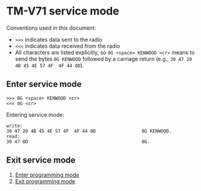 # TM-V71 service mode

Conventions used in this document:

- `>>>` indicates data sent to the radio
- `<<<` indicates data received from the radio
- All characters are listed explicitly, so
  `0G <space> KENWOOD <cr>` means to send the bytes
  `0G KENWOOD` followed by a carriage return
  (e.g., `30 47 20 4B 45 4E 57 4F  4F 44 0D`).

## Enter service mode

```
>>> 0G <space> KENWOOD <cr>
<<< 0G <cr>
```

Entering service mode:

```
write:
30 47 20 4B 45 4E 57 4F  4F 44 0D                 0G KENWOOD.
read:
30 47 0D                                          0G.
```

## Exit service mode

1. [Enter programming mode](PROGRAMMING_MODE.md#enter-programming-mode)
1. [Exit programming mode](PROGRAMMING_MODE.md#exit-programming-mode)

